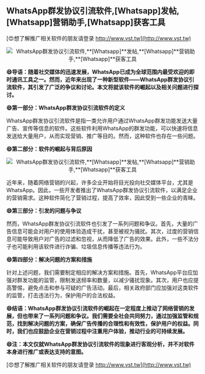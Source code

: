 ## **WhatsApp群发协议引流软件,**[Whatsapp]**发帖,**[Whatsapp]**营销助手,**[Whatsapp]**获客工具**

[😍想了解推广相关软件的朋友请登录 http://www.vst.tw](http://www.vst.tw)

 <center><img src="https://vst.tw/MP4/tuiguang/png/7.png" alt="WhatsApp群发协议引流软件,**[Whatsapp]**发帖,**[Whatsapp]**营销助手,**[Whatsapp]**获客工具"></center>

**😄导语：随着社交媒体的迅速发展，WhatsApp已成为全球范围内最受欢迎的即时通讯工具之一。然而，近年来出现了一种新型软件——WhatsApp群发协议引流软件，其引发了广泛的争议和讨论。本文将就该软件的崛起以及相关问题进行探讨。**

**😄第一部分：WhatsApp群发协议引流软件的定义**

WhatsApp群发协议引流软件是指一类允许用户通过WhatsApp群发功能发送大量广告、宣传等信息的软件。这些软件利用WhatsApp的群发功能，可以快速将信息发送给大量用户，从而实现营销、推广等目的。然而，这种软件也存在一些问题。

**😄第二部分：软件的崛起与背后原因**

 <center><img src="https://vst.tw/MP4/tuiguang/png/4.png" alt="WhatsApp群发协议引流软件,**[Whatsapp]**发帖,**[Whatsapp]**营销助手,**[Whatsapp]**获客工具"></center>

近年来，随着网络营销的兴起，许多企业开始将目光投向社交媒体平台，尤其是WhatsApp。因此，一些开发者推出了WhatsApp群发协议引流软件，以满足企业的营销需求。这种软件简化了营销过程，提高了效率，因此受到一些企业的青睐。

**😄第三部分：引发的问题与争议**

然而，WhatsApp群发协议引流软件也引发了一系列问题和争议。首先，大量的广告信息可能会对用户的使用体验造成干扰，甚至被视为骚扰。其次，过度的营销信息可能导致用户对广告的过滤和忽视，从而降低了广告的效果。此外，一些不法分子也可能利用该软件进行诈骗、垃圾信息传播等违法行为。

**😄第四部分：解决问题的方案和措施**

针对上述问题，我们需要制定相应的解决方案和措施。首先，WhatsApp平台应加强对群发功能的监管，限制发送频率和数量，以减少骚扰现象。其次，用户也应提高警惕，避免点击和参与可疑的广告活动。最后，相关政府部门应加强对这类软件的监管，打击违法行为，保护用户的合法权益。

**😄结语：WhatsApp群发协议引流软件的崛起在一定程度上推动了网络营销的发展，但也带来了一系列问题和争议。我们需要全社会共同努力，通过加强监管和规范，找到解决问题的方案，确保广告传播的合理性和有效性，保护用户的权益。同时，我们也应鼓励企业在营销过程中注重用户体验，推动行业的可持续发展。**

**😄注：本文仅就WhatsApp群发协议引流软件的现象进行客观分析，并不对软件本身进行推广或表达支持的意图。**

[😍想了解推广相关软件的朋友请登录 http://www.vst.tw](http://www.vst.tw)



